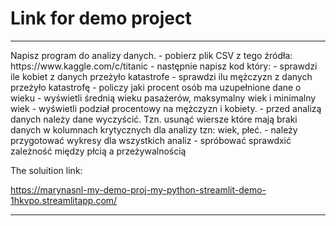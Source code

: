 # Link for  demo project

<hr>
Napisz program do analizy danych.
	- pobierz plik CSV z tego źródła: https://www.kaggle.com/c/titanic
	- następnie napisz kod który:
		- sprawdzi ile kobiet z danych przeżyło katastrofe
		- sprawdzi ilu mężczyzn z danych przeżyło katastrofę
		- policzy jaki procent osób ma uzupełnione dane o wieku
		- wyświetli średnią wieku pasażerów, maksymalny wiek i minimalny wiek
		- wyświetli podział procentowy na mężczyzn i kobiety.
	- przed analizą danych należy dane wyczyścić. Tzn. usunąć wiersze które mają braki danych w kolumnach krytycznych dla analizy tzn: wiek, płeć.
	- należy przygotować wykresy dla wszystkich analiz
	- spróbować sprawdxić zależność między płcią a przeżywalnością

The soluition link:

https://marynasnl-my-demo-proj-my-python-streamlit-demo-1hkvpo.streamlitapp.com/

<hr>

